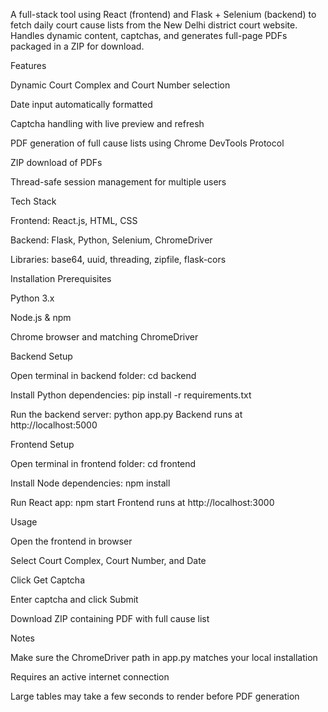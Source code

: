 A full-stack tool using React (frontend) and Flask + Selenium (backend) to fetch daily court cause lists from the New Delhi district court website. Handles dynamic content, captchas, and generates full-page PDFs packaged in a ZIP for download.

Features

Dynamic Court Complex and Court Number selection

Date input automatically formatted

Captcha handling with live preview and refresh

PDF generation of full cause lists using Chrome DevTools Protocol

ZIP download of PDFs

Thread-safe session management for multiple users

Tech Stack

Frontend: React.js, HTML, CSS

Backend: Flask, Python, Selenium, ChromeDriver

Libraries: base64, uuid, threading, zipfile, flask-cors

Installation
Prerequisites

Python 3.x

Node.js & npm

Chrome browser and matching ChromeDriver

Backend Setup

Open terminal in backend folder:
cd backend

Install Python dependencies:
pip install -r requirements.txt

Run the backend server:
python app.py
Backend runs at http://localhost:5000

Frontend Setup

Open terminal in frontend folder:
cd frontend

Install Node dependencies:
npm install

Run React app:
npm start
Frontend runs at http://localhost:3000

Usage

Open the frontend in browser

Select Court Complex, Court Number, and Date

Click Get Captcha

Enter captcha and click Submit

Download ZIP containing PDF with full cause list

Notes

Make sure the ChromeDriver path in app.py matches your local installation

Requires an active internet connection

Large tables may take a few seconds to render before PDF generation
